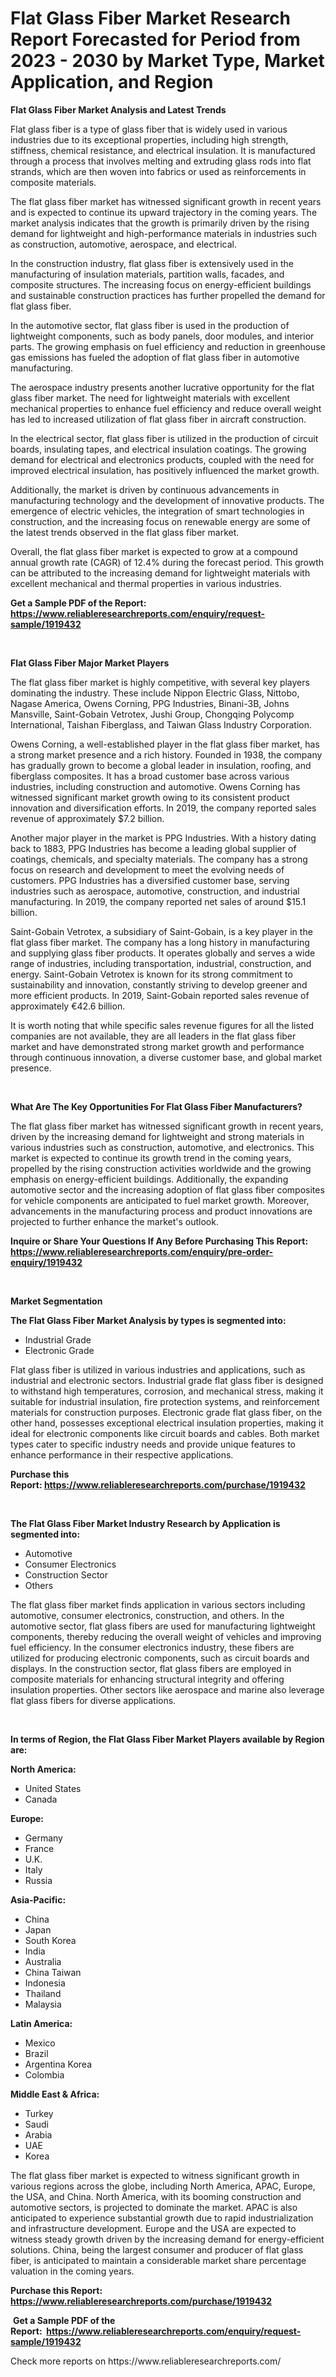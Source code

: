 <p><h1>Flat Glass Fiber Market Research Report Forecasted for Period from 2023 -  2030 by Market Type, Market Application, and Region</h1></p><p><strong>Flat Glass Fiber Market Analysis and Latest Trends</strong></p>
<p><p>Flat glass fiber is a type of glass fiber that is widely used in various industries due to its exceptional properties, including high strength, stiffness, chemical resistance, and electrical insulation. It is manufactured through a process that involves melting and extruding glass rods into flat strands, which are then woven into fabrics or used as reinforcements in composite materials.</p><p>The flat glass fiber market has witnessed significant growth in recent years and is expected to continue its upward trajectory in the coming years. The market analysis indicates that the growth is primarily driven by the rising demand for lightweight and high-performance materials in industries such as construction, automotive, aerospace, and electrical.</p><p>In the construction industry, flat glass fiber is extensively used in the manufacturing of insulation materials, partition walls, facades, and composite structures. The increasing focus on energy-efficient buildings and sustainable construction practices has further propelled the demand for flat glass fiber.</p><p>In the automotive sector, flat glass fiber is used in the production of lightweight components, such as body panels, door modules, and interior parts. The growing emphasis on fuel efficiency and reduction in greenhouse gas emissions has fueled the adoption of flat glass fiber in automotive manufacturing.</p><p>The aerospace industry presents another lucrative opportunity for the flat glass fiber market. The need for lightweight materials with excellent mechanical properties to enhance fuel efficiency and reduce overall weight has led to increased utilization of flat glass fiber in aircraft construction.</p><p>In the electrical sector, flat glass fiber is utilized in the production of circuit boards, insulating tapes, and electrical insulation coatings. The growing demand for electrical and electronics products, coupled with the need for improved electrical insulation, has positively influenced the market growth.</p><p>Additionally, the market is driven by continuous advancements in manufacturing technology and the development of innovative products. The emergence of electric vehicles, the integration of smart technologies in construction, and the increasing focus on renewable energy are some of the latest trends observed in the flat glass fiber market.</p><p>Overall, the flat glass fiber market is expected to grow at a compound annual growth rate (CAGR) of 12.4% during the forecast period. This growth can be attributed to the increasing demand for lightweight materials with excellent mechanical and thermal properties in various industries.</p></p>
<p><strong>Get a Sample PDF of the Report:&nbsp; <a href="https://www.reliableresearchreports.com/enquiry/request-sample/1919432">https://www.reliableresearchreports.com/enquiry/request-sample/1919432</a></strong></p>
<p>&nbsp;</p>
<p><strong>Flat Glass Fiber Major Market Players</strong></p>
<p><p>The flat glass fiber market is highly competitive, with several key players dominating the industry. These include Nippon Electric Glass, Nittobo, Nagase America, Owens Corning, PPG Industries, Binani-3B, Johns Mansville, Saint-Gobain Vetrotex, Jushi Group, Chongqing Polycomp International, Taishan Fiberglass, and Taiwan Glass Industry Corporation.</p><p>Owens Corning, a well-established player in the flat glass fiber market, has a strong market presence and a rich history. Founded in 1938, the company has gradually grown to become a global leader in insulation, roofing, and fiberglass composites. It has a broad customer base across various industries, including construction and automotive. Owens Corning has witnessed significant market growth owing to its consistent product innovation and diversification efforts. In 2019, the company reported sales revenue of approximately $7.2 billion.</p><p>Another major player in the market is PPG Industries. With a history dating back to 1883, PPG Industries has become a leading global supplier of coatings, chemicals, and specialty materials. The company has a strong focus on research and development to meet the evolving needs of customers. PPG Industries has a diversified customer base, serving industries such as aerospace, automotive, construction, and industrial manufacturing. In 2019, the company reported net sales of around $15.1 billion.</p><p>Saint-Gobain Vetrotex, a subsidiary of Saint-Gobain, is a key player in the flat glass fiber market. The company has a long history in manufacturing and supplying glass fiber products. It operates globally and serves a wide range of industries, including transportation, industrial, construction, and energy. Saint-Gobain Vetrotex is known for its strong commitment to sustainability and innovation, constantly striving to develop greener and more efficient products. In 2019, Saint-Gobain reported sales revenue of approximately €42.6 billion.</p><p>It is worth noting that while specific sales revenue figures for all the listed companies are not available, they are all leaders in the flat glass fiber market and have demonstrated strong market growth and performance through continuous innovation, a diverse customer base, and global market presence.</p></p>
<p>&nbsp;</p>
<p><strong>What Are The Key Opportunities For Flat Glass Fiber Manufacturers?</strong></p>
<p><p>The flat glass fiber market has witnessed significant growth in recent years, driven by the increasing demand for lightweight and strong materials in various industries such as construction, automotive, and electronics. This market is expected to continue its growth trend in the coming years, propelled by the rising construction activities worldwide and the growing emphasis on energy-efficient buildings. Additionally, the expanding automotive sector and the increasing adoption of flat glass fiber composites for vehicle components are anticipated to fuel market growth. Moreover, advancements in the manufacturing process and product innovations are projected to further enhance the market's outlook.</p></p>
<p><strong>Inquire or Share Your Questions If Any Before Purchasing This Report: <a href="https://www.reliableresearchreports.com/enquiry/pre-order-enquiry/1919432">https://www.reliableresearchreports.com/enquiry/pre-order-enquiry/1919432</a></strong></p>
<p>&nbsp;</p>
<p><strong>Market Segmentation</strong></p>
<p><strong>The Flat Glass Fiber Market Analysis by types is segmented into:</strong></p>
<p><ul><li>Industrial Grade</li><li>Electronic Grade</li></ul></p>
<p><p>Flat glass fiber is utilized in various industries and applications, such as industrial and electronic sectors. Industrial grade flat glass fiber is designed to withstand high temperatures, corrosion, and mechanical stress, making it suitable for industrial insulation, fire protection systems, and reinforcement materials for construction purposes. Electronic grade flat glass fiber, on the other hand, possesses exceptional electrical insulation properties, making it ideal for electronic components like circuit boards and cables. Both market types cater to specific industry needs and provide unique features to enhance performance in their respective applications.</p></p>
<p><strong>Purchase this Report:&nbsp;<a href="https://www.reliableresearchreports.com/purchase/1919432">https://www.reliableresearchreports.com/purchase/1919432</a></strong></p>
<p>&nbsp;</p>
<p><strong>The Flat Glass Fiber Market Industry Research by Application is segmented into:</strong></p>
<p><ul><li>Automotive</li><li>Consumer Electronics</li><li>Construction Sector</li><li>Others</li></ul></p>
<p><p>The flat glass fiber market finds application in various sectors including automotive, consumer electronics, construction, and others. In the automotive sector, flat glass fibers are used for manufacturing lightweight components, thereby reducing the overall weight of vehicles and improving fuel efficiency. In the consumer electronics industry, these fibers are utilized for producing electronic components, such as circuit boards and displays. In the construction sector, flat glass fibers are employed in composite materials for enhancing structural integrity and offering insulation properties. Other sectors like aerospace and marine also leverage flat glass fibers for diverse applications.</p></p>
<p>&nbsp;</p>
<p><strong>In terms of Region, the Flat Glass Fiber Market Players available by Region are:</strong></p>
<p>
    <p> <strong> North America: </strong>
        <ul>
            <li>United States</li>
            <li>Canada</li>
        </ul>
        </p> 
    <p> <strong> Europe: </strong>
        <ul>
            <li>Germany</li>
            <li>France</li>
            <li>U.K.</li>
            <li>Italy</li>
            <li>Russia</li>
        </ul>
        </p> 
    <p> <strong> Asia-Pacific: </strong>
        <ul>
            <li>China</li>
            <li>Japan</li>
            <li>South Korea</li>
            <li>India</li>
            <li>Australia</li>
            <li>China Taiwan</li>
            <li>Indonesia</li>
            <li>Thailand</li>
            <li>Malaysia</li>
        </ul>
        </p> 
    <p> <strong> Latin America: </strong>
        <ul>
            <li>Mexico</li>
            <li>Brazil</li>
            <li>Argentina Korea</li>
            <li>Colombia</li>
        </ul>
        </p> 
    <p> <strong> Middle East & Africa: </strong>
        <ul>
            <li>Turkey</li>
            <li>Saudi</li>
            <li>Arabia</li>
            <li>UAE</li>
            <li>Korea</li>
        </ul>
    </p>
    </p>
<p><p>The flat glass fiber market is expected to witness significant growth in various regions across the globe, including North America, APAC, Europe, the USA, and China. North America, with its booming construction and automotive sectors, is projected to dominate the market. APAC is also anticipated to experience substantial growth due to rapid industrialization and infrastructure development. Europe and the USA are expected to witness steady growth driven by the increasing demand for energy-efficient solutions. China, being the largest consumer and producer of flat glass fiber, is anticipated to maintain a considerable market share percentage valuation in the coming years.</p></p>
<p><strong>Purchase this Report: <a href="https://www.reliableresearchreports.com/purchase/1919432">https://www.reliableresearchreports.com/purchase/1919432</a></strong></p>
<p>&nbsp;<strong>Get a Sample PDF of the Report:&nbsp;&nbsp;<a href="https://www.reliableresearchreports.com/enquiry/request-sample/1919432">https://www.reliableresearchreports.com/enquiry/request-sample/1919432</a></strong></p>
<p><strong></strong></p>
<p>Check more reports on https://www.reliableresearchreports.com/</p>